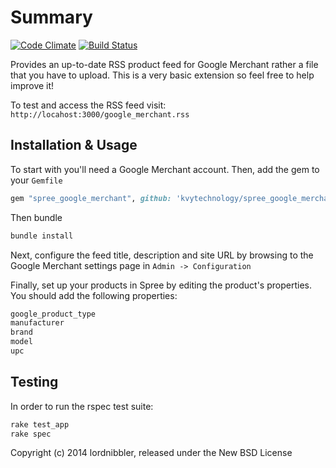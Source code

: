 # Summary

[![Code Climate](https://codeclimate.com/repos/5313bdf0695680405a00c039/badges/cd37fe1b53bc4d556c29/gpa.png)](https://codeclimate.com/repos/5313bdf0695680405a00c039/feed)
[![Build Status](https://travis-ci.org/Lordnibbler/spree_google_merchant.png?branch=2-2-stable)](https://travis-ci.org/Lordnibbler/spree_google_merchant)

Provides an up-to-date RSS product feed for Google Merchant rather a file that you have to upload. This is a very basic extension so feel free to help improve it!

To test and access the RSS feed visit:
`http://locahost:3000/google_merchant.rss`

## Installation & Usage

To start with you'll need a Google Merchant account. Then, add the gem to your `Gemfile`

```ruby
gem "spree_google_merchant", github: 'kvytechnology/spree_google_merchant'
```

Then bundle

```ruby
bundle install
```

Next, configure the feed title, description and site URL by browsing to the Google Merchant settings page in `Admin -> Configuration`

Finally, set up your products in Spree by editing the product's properties.  You should add the following properties:

```sh
google_product_type
manufacturer
brand
model
upc
```

## Testing
In order to run the rspec test suite:

```ruby
rake test_app
rake spec
```

Copyright (c) 2014 lordnibbler, released under the New BSD License
